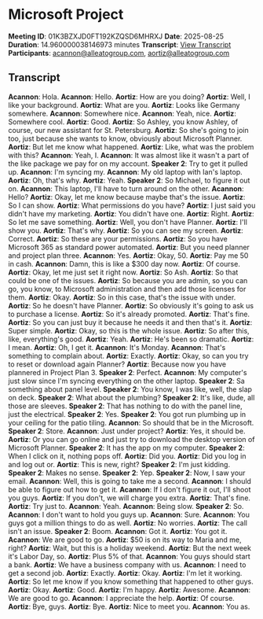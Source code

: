 # Microsoft Project
**Meeting ID**: 01K3BZXJD0FT192KZQSD6MHRXJ
**Date**: 2025-08-25
**Duration**: 14.960000038146973 minutes
**Transcript**: [View Transcript](https://app.fireflies.ai/view/01K3BZXJD0FT192KZQSD6MHRXJ)
**Participants**: acannon@alleatogroup.com, aortiz@alleatogroup.com

## Transcript
**Acannon**: Hola.
**Acannon**: Hello.
**Aortiz**: How are you doing?
**Aortiz**: Well, I like your background.
**Aortiz**: What are you.
**Aortiz**: Looks like Germany somewhere.
**Acannon**: Somewhere nice.
**Acannon**: Yeah, nice.
**Aortiz**: Somewhere cool.
**Aortiz**: Good.
**Aortiz**: So Ashley, you know Ashley, of course, our new assistant for St. Petersburg.
**Aortiz**: So she's going to join too, just because she wants to know, obviously about Microsoft Planner.
**Aortiz**: But let me know what happened.
**Aortiz**: Like, what was the problem with this?
**Acannon**: Yeah, I.
**Acannon**: It was almost like it wasn't a part of the like package we pay for on my account.
**Speaker 2**: Try to get it pulled up.
**Acannon**: I'm syncing my.
**Acannon**: My old laptop with Ian's laptop.
**Aortiz**: Oh, that's why.
**Aortiz**: Yeah.
**Speaker 2**: So Michael, to figure it out on.
**Acannon**: This laptop, I'll have to turn around on the other.
**Acannon**: Hello?
**Aortiz**: Okay, let me know because maybe that's the issue.
**Aortiz**: So I can show.
**Aortiz**: What permissions do you have?
**Aortiz**: I just said you didn't have my marketing.
**Aortiz**: You didn't have one.
**Aortiz**: Right.
**Aortiz**: So let me save something.
**Aortiz**: Well, you don't have Planner.
**Aortiz**: I'll show you.
**Aortiz**: That's why.
**Aortiz**: So you can see my screen.
**Aortiz**: Correct.
**Aortiz**: So these are your permissions.
**Aortiz**: So you have Microsoft 365 as standard power automated.
**Aortiz**: But you need planner and project plan three.
**Acannon**: Yes.
**Aortiz**: Okay, 50.
**Aortiz**: Pay me 50 in cash.
**Acannon**: Damn, this is like a $300 day now.
**Aortiz**: Of course.
**Aortiz**: Okay, let me just set it right now.
**Aortiz**: So Ash.
**Aortiz**: So that could be one of the issues.
**Aortiz**: So because you are admin, so you can go, you know, to Microsoft administration and then add those licenses for them.
**Aortiz**: Okay.
**Aortiz**: So in this case, that's the issue with under.
**Aortiz**: So he doesn't have Planner.
**Aortiz**: So obviously it's going to ask us to purchase a license.
**Aortiz**: So it's already promoted.
**Aortiz**: That's fine.
**Aortiz**: So you can just buy it because he needs it and then that's it.
**Aortiz**: Super simple.
**Aortiz**: Okay, so this is the whole issue.
**Aortiz**: So after this, like, everything's good.
**Aortiz**: Yeah.
**Aortiz**: He's been so dramatic.
**Aortiz**: I mean.
**Aortiz**: Oh, I get it.
**Acannon**: It's Monday.
**Acannon**: That's something to complain about.
**Aortiz**: Exactly.
**Aortiz**: Okay, so can you try to reset or download again Planner?
**Aortiz**: Because now you have plannered in Project Plan 3.
**Speaker 2**: Perfect.
**Acannon**: My computer's just slow since I'm syncing everything on the other laptop.
**Speaker 2**: Sa something about panel level.
**Speaker 2**: You know, I was like, well, the slap on deck.
**Speaker 2**: What about the plumbing?
**Speaker 2**: It's like, dude, all those are sleeves.
**Speaker 2**: That has nothing to do with the panel line, just the electrical.
**Speaker 2**: Yes.
**Speaker 2**: You got run plumbing up in your ceiling for the patio tiling.
**Acannon**: So should that be in the Microsoft.
**Speaker 2**: Store.
**Acannon**: Just under project?
**Aortiz**: Yes, it should be.
**Aortiz**: Or you can go online and just try to download the desktop version of Microsoft Planner.
**Speaker 2**: It has the app on my computer.
**Speaker 2**: When I click on it, nothing pops off.
**Aortiz**: Did you.
**Aortiz**: Did you log in and log out or.
**Aortiz**: This is new, right?
**Speaker 2**: I'm just kidding.
**Speaker 2**: Makes no sense.
**Speaker 2**: Yep.
**Speaker 2**: Now, I saw your email.
**Acannon**: Well, this is going to take me a second.
**Acannon**: I should be able to figure out how to get it.
**Acannon**: If I don't figure it out, I'll shoot you guys.
**Aortiz**: If you don't, we will charge you extra.
**Aortiz**: That's fine.
**Aortiz**: Try just to.
**Acannon**: Yeah.
**Acannon**: Being slow.
**Speaker 2**: So.
**Acannon**: I don't want to hold you guys up.
**Acannon**: Sure.
**Acannon**: You guys got a million things to do as well.
**Aortiz**: No worries.
**Aortiz**: The call isn't an issue.
**Speaker 2**: Boom.
**Acannon**: Got it.
**Aortiz**: You got it.
**Acannon**: We are good to go.
**Aortiz**: $50 is on its way to Maria and me, right?
**Aortiz**: Wait, but this is a holiday weekend.
**Aortiz**: But the next week it's Labor Day, so.
**Aortiz**: Plus 5% of that.
**Acannon**: You guys should start a bank.
**Aortiz**: We have a business company with us.
**Acannon**: I need to get a second job.
**Aortiz**: Exactly.
**Aortiz**: Okay.
**Aortiz**: I'm let it working.
**Aortiz**: So let me know if you know something that happened to other guys.
**Aortiz**: Okay.
**Aortiz**: Good.
**Aortiz**: I'm happy.
**Aortiz**: Awesome.
**Acannon**: We are good to go.
**Acannon**: I appreciate the help.
**Aortiz**: Of course.
**Aortiz**: Bye, guys.
**Aortiz**: Bye.
**Aortiz**: Nice to meet you.
**Acannon**: You as.